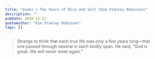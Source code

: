 ```yaml
---
title: "books > The Years of Rice and Salt (Kim Stanley Robinson)"
description: ""
pubDate: 2020-12-23
quoteAuthor: "Kim Stanley Robinson"
tags: []
---
```


> Strange to think that each true life was only a few years long—that one passed through several in each bodily span. He said, “God is great. We will never meet again.”